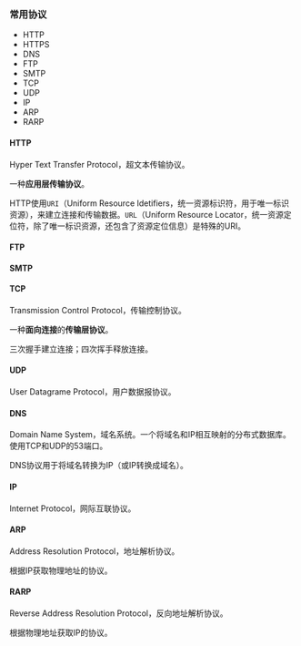 ### 常用协议
- HTTP
- HTTPS
- DNS
- FTP
- SMTP
- TCP
- UDP
- IP
- ARP
- RARP


<!-- TODO:待完善 -->

#### HTTP
Hyper Text Transfer Protocol，超文本传输协议。

一种**应用层传输协议**。

HTTP使用`URI`（Uniform Resource Idetifiers，统一资源标识符，用于唯一标识资源），来建立连接和传输数据。`URL`（Uniform Resource Locator，统一资源定位符，除了唯一标识资源，还包含了资源定位信息）是特殊的URI。

#### FTP

#### SMTP

#### TCP
Transmission Control Protocol，传输控制协议。

一种**面向连接**的**传输层协议**。

三次握手建立连接；四次挥手释放连接。

#### UDP
User Datagrame Protocol，用户数据报协议。


#### DNS
Domain Name System，域名系统。一个将域名和IP相互映射的分布式数据库。使用TCP和UDP的53端口。

DNS协议用于将域名转换为IP（或IP转换成域名）。

#### IP
Internet Protocol，网际互联协议。

#### ARP
Address Resolution Protocol，地址解析协议。

根据IP获取物理地址的协议。

#### RARP
Reverse Address Resolution Protocol，反向地址解析协议。

根据物理地址获取IP的协议。